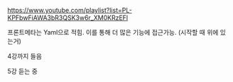 https://www.youtube.com/playlist?list=PL-KPFbwFiAWA3bR3QSK3w6r_XM0KRzEFl


프론트메타는 Yaml으로 적힘.
이를 통해 더 많은 기능에 접근가능. (시작할 때 위에 있는거)


4강까지 들음

5강 듣는 중
